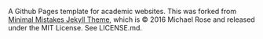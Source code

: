 
A Github Pages template for academic websites. This was forked from [Minimal Mistakes Jekyll Theme](https://mmistakes.github.io/minimal-mistakes/), which is © 2016 Michael Rose and released under the MIT License. See LICENSE.md.



